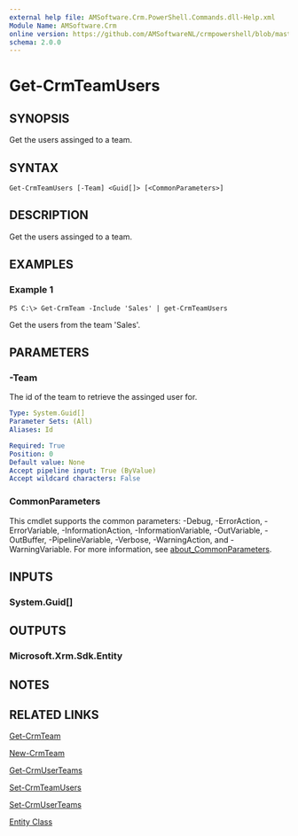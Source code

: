 ```yaml
---
external help file: AMSoftware.Crm.PowerShell.Commands.dll-Help.xml
Module Name: AMSoftware.Crm
online version: https://github.com/AMSoftwareNL/crmpowershell/blob/master/docs/Get-CrmTeamUsers.md
schema: 2.0.0
---
```


# Get-CrmTeamUsers

## SYNOPSIS
Get the users assinged to a team.

## SYNTAX

```
Get-CrmTeamUsers [-Team] <Guid[]> [<CommonParameters>]
```

## DESCRIPTION
Get the users assinged to a team.

## EXAMPLES

### Example 1
```
PS C:\> Get-CrmTeam -Include 'Sales' | get-CrmTeamUsers
```

Get the users from the team 'Sales'.

## PARAMETERS

### -Team
The id of the team to retrieve the assinged user for.

```yaml
Type: System.Guid[]
Parameter Sets: (All)
Aliases: Id

Required: True
Position: 0
Default value: None
Accept pipeline input: True (ByValue)
Accept wildcard characters: False
```

### CommonParameters
This cmdlet supports the common parameters: -Debug, -ErrorAction, -ErrorVariable, -InformationAction, -InformationVariable, -OutVariable, -OutBuffer, -PipelineVariable, -Verbose, -WarningAction, and -WarningVariable. For more information, see [about_CommonParameters](http://go.microsoft.com/fwlink/?LinkID=113216).

## INPUTS

### System.Guid[]

## OUTPUTS

### Microsoft.Xrm.Sdk.Entity

## NOTES

## RELATED LINKS

[Get-CrmTeam](Get-CrmTeam.md)

[New-CrmTeam](New-CrmTeam.md)

[Get-CrmUserTeams](Get-CrmUserTeams.md)

[Set-CrmTeamUsers](Set-CrmTeamUsers.md)

[Set-CrmUserTeams](Set-CrmUserTeams.md)

[Entity Class](https://docs.microsoft.com/en-us/dotnet/api/microsoft.xrm.sdk.entity)
